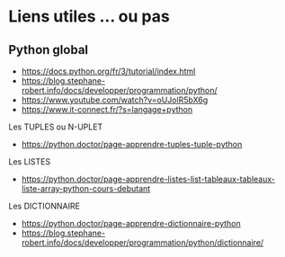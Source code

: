 # Liens utiles ... ou pas 

## Python global

-   https://docs.python.org/fr/3/tutorial/index.html
-   https://blog.stephane-robert.info/docs/developper/programmation/python/
-   https://www.youtube.com/watch?v=oUJolR5bX6g
-   https://www.it-connect.fr/?s=langage+python


Les TUPLES ou N-UPLET
  
- https://python.doctor/page-apprendre-tuples-tuple-python

Les LISTES

- https://python.doctor/page-apprendre-listes-list-tableaux-tableaux-liste-array-python-cours-debutant

Les DICTIONNAIRE

- https://python.doctor/page-apprendre-dictionnaire-python
- https://blog.stephane-robert.info/docs/developper/programmation/python/dictionnaire/
  

